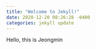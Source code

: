 ```yaml
---
title: "Welcome to Jekyll!"
date: 2020-12-20 08:26:28 -0400
categories: jekyll update
---
```


Hello, this is Jeongmin
